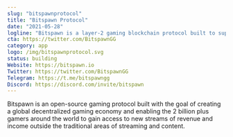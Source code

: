 ```yaml
---
slug: "bitspawnprotocol"
title: "Bitspawn Protocol"
date: "2021-05-28"
logline: "Bitspawn is a layer-2 gaming blockchain protocol built to support the 2+ billion gamers by building new monetization streams for them to access."
cta: https://twitter.com/BitspawnGG
category: app
logo: /img/bitspawnprotocol.svg
status: building
Website: https://bitspawn.io
Twitter: https://twitter.com/BitspawnGG
Telegram: https://t.me/bitspawngg
Discord: https://discord.com/invite/bitspawn
---
```

Bitspawn is an open-source gaming protocol built with the goal of creating a global decentralized gaming economy and enabling the 2 billion plus gamers around the world to gain access to new streams of revenue and income outside the traditional areas of streaming and content.

